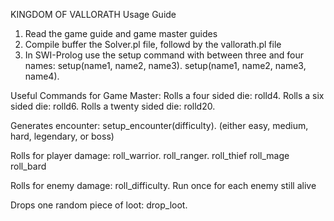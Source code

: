KINGDOM OF VALLORATH Usage Guide

1) Read the game guide and game master guides
2) Compile buffer the Solver.pl file, followd by the vallorath.pl file
3) In SWI-Prolog use the setup command with between three and four names:
	setup(name1, name2, name3).
	setup(name1, name2, name3, name4).

Useful Commands for Game Master:
Rolls a four sided die:			rolld4. 
Rolls a six sided die:			rolld6.
Rolls a twenty sided die:		rolld20.

Generates encounter:			setup_encounter(difficulty).
									(either easy, medium, hard, legendary, or boss)

Rolls for player damage:		roll_warrior.
								roll_ranger.
								roll_thief
								roll_mage
								roll_bard

Rolls for enemy damage:			roll_difficulty.
	Run once for each enemy still alive

Drops one random piece of loot:	drop_loot.